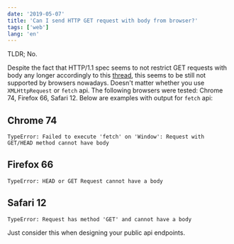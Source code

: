 ```yaml
---
date: '2019-05-07'
title: 'Can I send HTTP GET request with body from browser?'
tags: ['web']
lang: 'en'
---
```


TLDR; No.

Despite the fact that HTTP/1.1 spec seems to not restrict GET requests with body any longer accordingly to this [thread](https://stackoverflow.com/questions/978061/http-get-with-request-body), this seems to be still not supported by browsers nowadays. Doesn't matter whether you use `XMLHttpRequest` or `fetch` api. The following browsers were tested: Chrome 74, Firefox 66, Safari 12. Below are examples with output for `fetch` api:

## Chrome 74

```
TypeError: Failed to execute 'fetch' on 'Window': Request with GET/HEAD method cannot have body
```

## Firefox 66

```
TypeError: HEAD or GET Request cannot have a body
```

## Safari 12

```
TypeError: Request has method 'GET' and cannot have a body
```

Just consider this when designing your public api endpoints.
